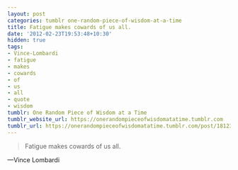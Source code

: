```yaml
---
layout: post
categories: tumblr one-random-piece-of-wisdom-at-a-time
title: Fatigue makes cowards of us all.
date: '2012-02-23T19:53:48+10:30'
hidden: true
tags:
- Vince-Lombardi
- fatigue
- makes
- cowards
- of
- us
- all
- quote
- wisdom
tumblr: One Random Piece of Wisdom at a Time
tumblr_website_url: https://onerandompieceofwisdomatatime.tumblr.com
tumblr_url: https://onerandompieceofwisdomatatime.tumblr.com/post/18123373369/fatigue-makes-cowards-of-us-all
---
```

> Fatigue makes cowards of us all.

—Vince Lombardi
